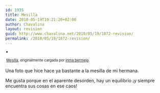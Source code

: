 ```yaml
---
id: 1935
title: Mesilla
date: 2010-05-19T19:21:20+02:00
author: Chavalina
layout: revision
guid: http://www.chavalina.net/2010/05/19/1872-revision/
permalink: /2010/05/19/1872-revision/
---
```

<div style="text-align: left; padding: 3px;">
  <a href="http://www.flickr.com/photos/chavalina/4622291678/" title="photo sharing"><img src="http://farm4.static.flickr.com/3369/4622291678_56dc51434d.jpg" style="border: solid 2px #000000;" alt="" /></a><br /> <br /> <span style="font-size: 0.8em; margin-top: 0px;"><a href="http://www.flickr.com/photos/chavalina/4622291678/">Mesilla</a>, originalmente cargada por <a href="http://www.flickr.com/people/chavalina/">inma bermejo</a>.</span>
</div>

Una foto que hice hace ya bastante a la mesilla de mi hermana.

Me gusta porque en el aparente desorden, hay un equilibrio ¡y siempre encuentra sus cosas en ese caos!